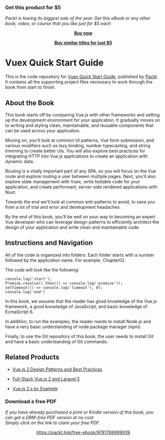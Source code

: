 
### Get this product for $5

<i>Packt is having its biggest sale of the year. Get this eBook or any other book, video, or course that you like just for $5 each</i>


<b><p align='center'>[Buy now](https://packt.link/9781788999939)</p></b>


<b><p align='center'>[Buy similar titles for just $5](https://subscription.packtpub.com/search)</p></b>


# Vuex Quick Start Guide
This is the code repository for [Vuex Quick Start Guide](https://www.packtpub.com/web-development/vuex-quick-start-guide?utm_source=github&utm_medium=repository&utm_campaign=9781788999939), published by [Packt](https://www.packtpub.com/?utm_source=github). It contains all the supporting project files necessary to work through the book from start to finish.
## About the Book
This book starts off by comparing Vue.js with other frameworks and setting up the development environment for your application. It gradually moves on to writing and styling clean, maintainable, and reusable components that can be used across your application.

Moving on, you'll look at common UI patterns, Vue form submission, and various modifiers such as lazy binding, number typecasting, and string trimming to create better UIs. You will also explore best practices for integrating HTTP into Vue.js applications to create an application with dynamic data.

Routing is a vitally important part of any SPA, so you will focus on the Vue route and explore routing a user between multiple pages. Next, you'll also explore state management with Vuex, write testable code for your application, and create performant, server-side rendered applications with Nuxt.

Towards the end we'll look at common anti-patterns to avoid, to save you from a lot of trial and error and development headaches.

By the end of this book, you'll be well on your way to becoming an expert Vue developer who can leverage design patterns to efficiently architect the design of your application and write clean and maintainable code.


## Instructions and Navigation
All of the code is organized into folders. Each folder starts with a number followed by the application name. For example, Chapter02.



The code will look like the following:
```
console.log('start');
Promise.resolve().then(() => console.log('promise'));
setTimeout(() => console.log('timeout'), 0);
console.log('end')
```

In this book, we assume that the reader has good knowledge of the Vue.js framework, a good knowledge of JavaScript, and basic knowledge of EcmaScript 6.

In addition, to run the examples, the reader needs to install Node.js and have a very basic understanding of node package manager (npm).

Finally, to use the Git repository of this book, the user needs to install Git and have a basic understanding of Git commands.

## Related Products
* [Vue.js 2 Design Patterns and Best Practices](https://www.packtpub.com/web-development/vuejs-design-patterns-and-best-practices?utm_source=github&utm_medium=repository&utm_campaign=9781788839792)

* [Full-Stack Vue.js 2 and Laravel 5](https://www.packtpub.com/application-development/full-stack-vuejs-2-and-laravel-5?utm_source=github&utm_medium=repository&utm_campaign=9781788299589)

* [Vue.js 2.x by Example](https://www.packtpub.com/application-development/vuejs-2x-example?utm_source=github&utm_medium=repository&utm_campaign=9781788293464)

### Download a free PDF

 <i>If you have already purchased a print or Kindle version of this book, you can get a DRM-free PDF version at no cost.<br>Simply click on the link to claim your free PDF.</i>
<p align="center"> <a href="https://packt.link/free-ebook/9781788999939">https://packt.link/free-ebook/9781788999939 </a> </p>